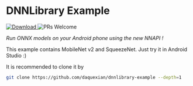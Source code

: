 # DNNLibrary Example

[![Download](https://api.bintray.com/packages/daquexian566/maven/dnnlibrary/images/download.svg) ](https://bintray.com/daquexian566/maven/dnnlibrary/_latestVersion)
![PRs Welcome](https://img.shields.io/badge/PRs-welcome-brightgreen.svg?style=flat-square)

*Run ONNX models on your Android phone using the new NNAPI !*

This example contains MobileNet v2 and SqueezeNet. Just try it in Android Studio :)

It is recommended to clone it by

```bash
git clone https://github.com/daquexian/dnnlibrary-example --depth=1
```
